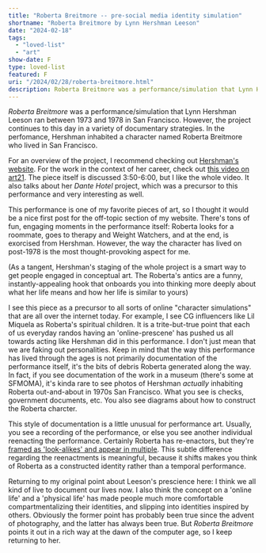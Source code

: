 ```yaml
---
title: "Roberta Breitmore -- pre-social media identity simulation"
shortname: "Roberta Breitmore by Lynn Hershman Leeson"
date: "2024-02-18"
tags: 
  - "loved-list"
  - "art"
show-date: F
type: loved-list
featured: F
uri: "/2024/02/28/roberta-breitmore.html"
description: Roberta Breitmore was a performance/simulation that Lynn Hershman Leeson ran between 1973 and 1978 in San Francisco. It was a precursor to our modern identity-compartmentalizing behaviors.
---
```

*Roberta Breitmore* was a performance/simulation that Lynn Hershman Leeson ran between 1973 and 1978 in San Francisco. However, the project continues to this day in a variety of documentary strategies. In the perfomance, Hershman inhabited a character named Roberta Breitmore who lived in San Francisco.

<!--break-->

For an overview of the project, I recommend checking out [Hershman's website](https://www.lynnhershman.com/project/roberta-breitmore/). For the work in the context of her career, check out [this video on art21](https://art21.org/watch/art-in-the-twenty-first-century/s9/lynn-hershman-leeson-in-san-francisco-bay-area-segment/). The piece itself is discussed 3:50-6:00, but I like the whole video. It also talks about her *Dante Hotel* project, which was a precursor to this performance and very interesting as well.

This performance is one of my favorite pieces of art, so I thought it would be a nice first post for the off-topic section of my website. There's tons of fun, engaging moments in the performance itself: Roberta looks for a roommate, goes to therapy and Weight Watchers, and at the end, is exorcised from Hershman. However, the way the character has lived on post-1978 is the most thought-provoking aspect for me. 

(As a tangent, Hershman's staging of the whole project is a smart way to get people engaged in conceptual art. The Roberta's antics are a funny, instantly-appealing hook that onboards you into thinking more deeply about what her life means and how her life is similar to yours)

I see this piece as a precursor to all sorts of online "character simulations" that are all over the internet today. For example, I see CG influencers like Lil Miquela as Roberta's spiritual children. 
It is a trite-but-true point that each of us everyday randos having an 'online-prescene' has pushed us all towards acting like Hershman did in this performance. I don't just mean that we are faking out personalities. Keep in mind that the way this performance has lived through the ages is not primarily documentation of the performance itself, it's the bits of debris Roberta generated along the way. In fact, if you see documentation of the work in a museum (there's some at SFMOMA), it's kinda rare to see photos of Hershman *actually* inhabiting Roberta out-and-about in 1970s San Francisco. What you see is checks, government documents, etc. You also see diagrams about how to construct the Roberta charcter. 

This style of documentation is a little unusual for performance art. Usually, you see a recording of the performance, or else you see another individual reenacting the performance. Certainly Roberta has re-enactors, but they're [framed as 'look-alikes' and appear in multiple](https://topicalcream.org/features/harvesting-anti-bodies-with-lynn-hershman-leeson/). This subtle difference regarding the reenactments is meaningful, because it shifts makes you think of Roberta as a constructed identity rather than a temporal performance.

Returning to my original point about Leeson's prescience here: I think we all kind of live to document our lives now. I also think the concept on a 'online life' and a 'physical life' has made people much more comfortable compartmentalizing their identities, and slipping into identities inspired by others. Obviously the former point has probably been true since the advent of photography, and the latter has always been true. But *Roberta Breitmore* points it out in a rich way at the dawn of the computer age, so I keep returning to her.